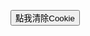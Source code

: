 

<button onclick="clearAllCookie();">點我清除Cookie</button>



<script>
function setCookie(cname,cvalue,exdays) {
  var d = new Date();
  d.setTime(d.getTime() + (exdays*24*60*60*1000));
  var expires = "expires=" + d.toGMTString();
  document.cookie = cname + "=" + cvalue + ";" + expires + ";path=/";
}

function getCookie(cname) {
  var name = cname + "=";
  var decodedCookie = decodeURIComponent(document.cookie);
  var ca = decodedCookie.split(';');
  for(var i = 0; i < ca.length; i++) {
    var c = ca[i];
    while (c.charAt(0) == ' ') {
      c = c.substring(1);
    }
    if (c.indexOf(name) == 0) {
      return c.substring(name.length, c.length);
    }
  }
  return "";
}

function checkCookie() {
  var user=getCookie("username");
  if (user != "") {
    alert("Welcome again " + user);
  } else {
     user = prompt("Please enter your name:","");
     if (user != "" && user != null) {
       setCookie("username", user, 30);
     }
  }
}

function clearAllCookie() {
    ////alert('123');
    //var keys = document.cookie.match(/[^ =;]+(?=\=)/g);
    //if (keys) {
    //    for (var i = keys.length; i--;)
    //    document.cookie = keys[i] + '=0;expires=' + new Date(0).toUTCString()+'; path=/' + domain;
    //}
    document.cookie.split(";").forEach(function (c) { document.cookie = c.replace(/^ +/, "").replace(/=.*/, "=;expires=" + new Date().toUTCString() + ";path=/"); });
    var cookies = document.cookie.split(";");
    var domain = '.' + location.host;
    var TSDomain ='.transcend-info.com';
    console.log(cookies);
    for (var i = 0; i < cookies.length; i++) {
        var cookie = cookies[i];
        var eqPos = cookie.indexOf("=");
        var name = eqPos > -1 ? cookie.substr(0, eqPos) : cookie;
        document.cookie = name + "=;expires=" + new Date().toUTCString() + "; domain=" + domain + "; path=/";
        document.cookie = name + "=;expires=" + new Date().toUTCString() + "; domain=" + TSDomain + "; path=/";
    }
    if (cookies.length > 0) {
        
        console.log(cookies);
        for (var i = 0; i < cookies.length; i++) {
            var cookie = cookies[i];
            var eqPos = cookie.indexOf("=");
            var name = eqPos > -1 ? cookie.substr(0, eqPos) : cookie;
            document.cookie = name + "=;expires=" + new Date().toUTCString() + "; domain=" + domain + "; path=/";
            document.cookie = name + "=;expires=" + new Date().toUTCString() + "; domain=" + TSDomain + "; path=/";
        }
    }

    

}
//clearAllCookie();
checkCookie();

</script>
